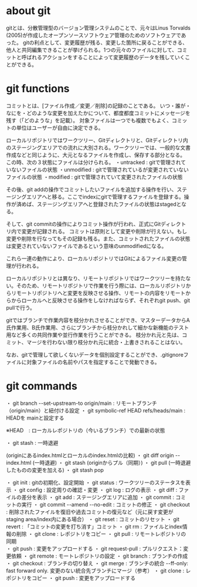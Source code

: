 # about git
gitとは、分散管理型のバージョン管理システムのことで、元々はLinus Torvalds (2005)が作成したオープンソースソフトウェア管理のためのソフトウェアであった。
gitの利点として、変更履歴が残る、変更した箇所に戻ることができる、他人と共同編集できることが挙げられる。1つの元々のファイルに対して、コミットと呼ばれるアクションをすることによって変更履歴のデータを残していくことができる。

# git functions
コミットとは、[ファイル作成／変更／削除]の記録のことである。
いつ・誰が・なにを・どのような変更を加えたかについて、都度都度コミットにメッセージを残す（「どのような」を記載）。
対象ファイルは一つでも複数でもよく、コミットの単位はユーザーが自由に決定できる。

ローカルリポジトリではワークツリー、Gitディレクトリと、Gitディレクトリ内のステージングエリアでの流れに大別される。ワークツリーでは、一般的な文書作成などと同じように、大元となるファイルを作成し、保存する部分となる。
この時、次の３状態にファイルは分けられる。
・untracked : gitで管理されていないファイルの状態
・unmodified : gitで管理されているが変更されていないファイルの状態
・modified : gitで管理されていて変更されたファイルの状態

その後、git addの操作でコミットしたいファイルを追加する操作を行い、ステージングエリアへと移る。ここでindexにgitで管理するファイルを登録する。操作が済めば、ステージングエリアへと登録されたファイルの状態はstagedとなる。

そして、git commitの操作によりコミット操作が行われ、正式にGitディレクトリ内で変更が記録される。
コミットは原則として変更や削除が行えない。もし変更や削除を行なってもその記録も残る。また、コミットされたファイルの状態は変更されていないファイルであるという意味のunmodifiedになる。

これら一連の動作により、ローカルリポジトリではGitによるファイル変更の管理が行われる。

ローカルリポジトリとは異なり、リモートリポジトリではワークツリーを持たない。そのため、リモートリポジトリで作業を行う際には、ローカルリポジトリからリモートリポジトリへと変更を反映させる操作、リモートの内容をリモートからからローカルへと反映させる操作をしなければならず、それぞれgit push、git pullで行う。


gitではブランチで作業内容を枝分かれさせることができ、マスターデータからA氏作業用、B氏作業用、さらにブランチから枝分かれして細かな新機能のテスト用など多くの共同作業や並行作業を行うことができる。
枝分かれ元と先は、コミット、マージを行わない限り枝分かれ元に統合・上書きされることはない。


なお、gitで管理して欲しくないデータを個別設定することができ、.gitignoreファイルに対象ファイルの名前やパスを指定することで発動できる。



# git commands
・ git branch --set-upstream-to origin/main
     : リモートブランチ（origin/main）と紐付ける設定
・ git symbolic-ref HEAD refs/heads/main
     : HEADを  mainと設定する

※HEAD　: ローカルレポジトリの（今いるブランチ）での最新の状態

・ git stash : 一時退避

(originにあるindex.htmlとローカルのindex.htmlの比較)
・ git diff origin -- index.html
(一時退避)
・ git stash
(originからプル（同期）)
・ git pull
(一時退避したものの変更を加える)
・ git stash pop


・ git init : gitの初期化、設定開始
・ git status : ワークツリーのステータスを表示
・ git config : 設定周りの確認・変更
・ git log : ログの表示
・ git diff : ファイルの差分を表示
・ git add : ステージングエリアに追加
・ git commit : コミットの実行
・ git commit --amend --no-edit : コミットの修正
・ git checkout : 削除されたファイルを復旧や過去コミットの復元など（元に戻す変更がstaging area/index内にある場合）
・ git reset : コミットのリセット
・ git revert : 「コミットの変更を打ち消す」コミット
・ git rm : ファイルとindex情報の削除
・ git clone : レポジトリをコピー
・ git pull : リモートレポジトリの同期	
・ git push : 変更をアップロードする
・ git request-pull : プルリクエスト：変更依頼
・ git remote : モートレポジトリの設定
・ git branch : ブランチの作成
・ git checkout : ブランチの切り替え
・ git merge : ブランチの統合
     --ff-only: fast forward only. 変更のない統合先ブランチにマージ（参考）
・ git clone : レポジトリをコピー
・ git push : 変更をアップロードする